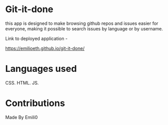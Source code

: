 # Git-it-done

this app is designed to make browsing github repos and
issues easier for everyone, making it possible to search
issues by language or by username.

Link to deployed application -

https://emilioeth.github.io/git-it-done/

# Languages used 

CSS. HTML. JS.

# Contributions 

Made By Emili0
